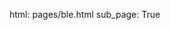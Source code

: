 html: pages/ble.html
sub_page: True

<!--
## Markdown

You could make a page with markdown but then you will need to add a {{ content }} to your pages/whatever.html.
-->
